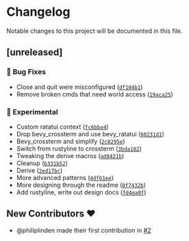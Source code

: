 # Changelog

Notable changes to this project will be documented in this file.

## [unreleased]

### 🐛 Bug Fixes

- Close and quit were misconfigured ([`df104b1`](https://github.com/philiplinden/bevy_repl/commit/df104b1c2d681092473b18b247078bd3cd033c64))
- Remove broken cmds that need world access ([`19aca25`](https://github.com/philiplinden/bevy_repl/commit/19aca254c1bdd550ea37cc8e835d5ae61730bad3))

### 🧪 Experimental

- Custom ratatui context ([`fc6bba4`](https://github.com/philiplinden/bevy_repl/commit/fc6bba4f7a055d17baa655232bd9ce259dae3703))
- Drop bevy_crossterm and use bevy_ratatui ([`60231d1`](https://github.com/philiplinden/bevy_repl/commit/60231d1eaec85576ec8de5e6b330f41dba88506a))
- Bevy_crossterm and simplify ([`2c8295e`](https://github.com/philiplinden/bevy_repl/commit/2c8295ea553e6e66f28716d33e740b86c78fbfbc))
- Switch from rustyline to crossterm ([`3bda182`](https://github.com/philiplinden/bevy_repl/commit/3bda18256f6c90c34547ae6345172d4d95a8ffa5))
- Tweaking the derive macros ([`ad8421b`](https://github.com/philiplinden/bevy_repl/commit/ad8421ba2191beb8d994fe792e465b2474aa66c1))
- Cleanup ([`b331b52`](https://github.com/philiplinden/bevy_repl/commit/b331b52685b0ccca1616ce20cb255c5ce6576266))
- Derive ([`2ed17bc`](https://github.com/philiplinden/bevy_repl/commit/2ed17bc2fe412cf78d565dd24f38d7281d4ac138))
- More advanced patterns ([`4df61ee`](https://github.com/philiplinden/bevy_repl/commit/4df61ee8a5455010b1d589bc1fd4d6b258406748))
- More designing through the readme ([`0f7432b`](https://github.com/philiplinden/bevy_repl/commit/0f7432be047520eb1b16e599df585c0cf9ba9994))
- Add rustyline, write out design docs ([`fd4ea0f`](https://github.com/philiplinden/bevy_repl/commit/fd4ea0f9ed8be49b0333468f540dbebf32a5fa49))


## New Contributors ❤️

* @philiplinden made their first contribution in [#2](https://github.com/philiplinden/bevy_repl/pull/2)
<!-- generated by git-cliff -->

